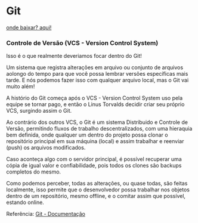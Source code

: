 # **Git**

[onde baixar? aqui!](https://git-scm.com/downloads)

### **Controle de Versão** (VCS - Version Control System)

Isso é o que realmente deveriamos focar dentro do Git!

Um sistema que registra alterações em arquivo ou conjunto de arquivos aolongo do tempo para que você possa lembrar versões específicas mais tarde. E nós podemos fazer isso com qualquer arquivo local, mas o Git vai muito além!

A histório do Git começa após o VCS - Version Control System uso pela equipe se tornar pago, e então o Linus Torvalds decidir criar seu próprio VCS, surgindo assim o Git.

Ao contrário dos outros VCS, o Git é um sistema Distribuido e Controle de Versão, permitindo fluxos de trabalho descentralizados, com uma hieraquia bem definida, onde qualquer um dentro do projeto possa clonar o repositório principal em sua máquina (local) e assim trabalhar e reenviar (push) os arquivos modificados.

Caso aconteça algo com o servidor principal, é possível recuperar uma cópia de igual valor e confiabilidade, pois todos os clones são backups completos do mesmo.

Como podemos perceber, todas as alterações, ou quase todas, são feitas localmente, isso permite que o desenvolvedor possa trabalhar nos objetos dentro de um repositório, mesmo offline, e o comitar assim que possível, estando online.

Referência: [Git - Documentação](https://git-scm.com/book/pt-br/v2)



